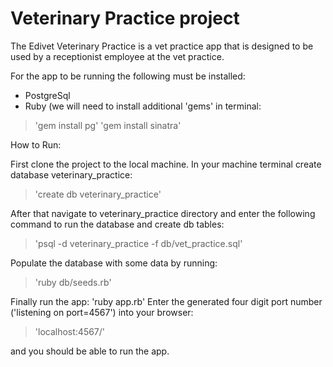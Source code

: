 # Veterinary Practice project 

The Edivet Veterinary Practice  is a vet practice app that is designed to be used by a receptionist employee at the vet practice. 


For the app to be running the following must be installed:
- PostgreSql
- Ruby  (we will need to install additional 'gems' in terminal:

>'gem install pg'
>'gem install sinatra'



How to Run:

First clone the project to the local machine.
In your machine terminal create database veterinary_practice:

>'create db veterinary_practice'

After that navigate to veterinary_practice directory and enter the following command to run the database and create db tables:
>'psql -d veterinary_practice -f db/vet_practice.sql'

Populate the database with some data by running:
>'ruby db/seeds.rb'

Finally run the app: 'ruby app.rb' 
Enter the generated four digit port number ('listening on port=4567') into your browser:

>'localhost:4567/'

 and you should be able to run the app.




